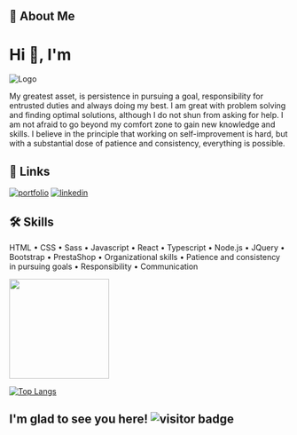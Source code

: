 ## 🚀 About Me 

# Hi 👋, I'm 
![Logo](https://i.postimg.cc/7Zk1Tzc3/Zrzut-ekranu-2022-05-22-200014.png)


My greatest asset, is persistence in pursuing a goal, responsibility for entrusted duties and always doing my best. 
I am great with problem solving and finding optimal solutions, although I do not shun from asking for help.
I am not afraid to go beyond my comfort zone to gain new knowledge and skills.
I believe in the principle that working on self-improvement is hard, but with a substantial dose of patience and consistency, everything is possible.


## 🔗 Links
[![portfolio](https://img.shields.io/badge/my_portfolio-000?style=for-the-badge&logo=ko-fi&logoColor=white)](https://www.paulinadrozdz.me/)
[![linkedin](https://img.shields.io/badge/linkedin-0A66C2?style=for-the-badge&logo=linkedin&logoColor=white)](https://www.linkedin.com/in/paulina-drozdz-reliable-front-end-developer)



## 🛠 Skills

HTML • CSS • Sass • Javascript • React • Typescript • Node.js • JQuery • Bootstrap • PrestaShop • Organizational skills • Patience and consistency in pursuing goals • Responsibility • Communication

<img height="180em" src="https://github-readme-stats.vercel.app/api?username=Paulina594&show_icons=true&theme=cobalt&&count_private=true&include_all_commits=true" />

[![Top Langs](https://github-readme-stats.vercel.app/api/top-langs/?username=paulina594&langs_count=8&theme=cobalt&layout=compact)](https://github.com/paulina594/github-readme-stats)

## I'm glad to see you here! ![visitor badge](https://visitor-badge.glitch.me/badge?page_id=Paulina594.Paulina594)
